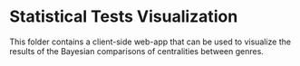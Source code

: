 # Statistical Tests Visualization
This folder contains a client-side web-app that can be used to visualize the results of the Bayesian comparisons of centralities between genres.
